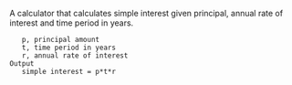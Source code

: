 A calculator that calculates simple interest given principal, annual rate of interest and time period in years.
```Input:
   p, principal amount
   t, time period in years
   r, annual rate of interest
Output
   simple interest = p*t*r
```
